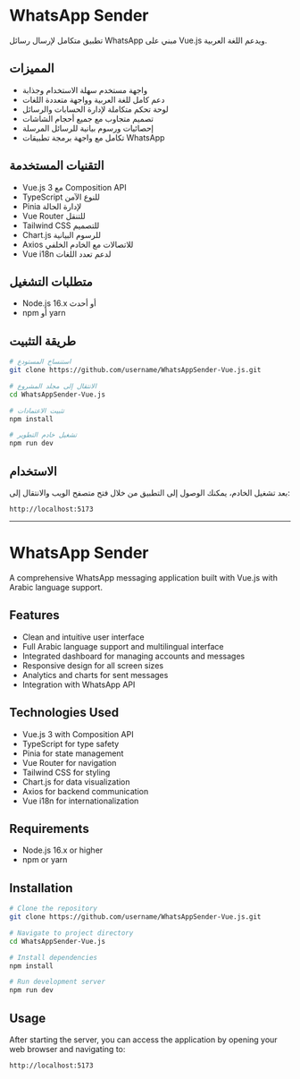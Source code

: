 # WhatsApp Sender

تطبيق متكامل لإرسال رسائل WhatsApp مبني على Vue.js ويدعم اللغة العربية.

## المميزات

- واجهة مستخدم سهلة الاستخدام وجذابة
- دعم كامل للغة العربية وواجهة متعددة اللغات
- لوحة تحكم متكاملة لإدارة الحسابات والرسائل
- تصميم متجاوب مع جميع أحجام الشاشات
- إحصائيات ورسوم بيانية للرسائل المرسلة
- تكامل مع واجهة برمجة تطبيقات WhatsApp

## التقنيات المستخدمة

- Vue.js 3 مع Composition API
- TypeScript للنوع الآمن
- Pinia لإدارة الحالة
- Vue Router للتنقل
- Tailwind CSS للتصميم
- Chart.js للرسوم البيانية
- Axios للاتصالات مع الخادم الخلفي
- Vue i18n لدعم تعدد اللغات

## متطلبات التشغيل

- Node.js 16.x أو أحدث
- npm أو yarn

## طريقة التثبيت

```bash
# استنساخ المستودع
git clone https://github.com/username/WhatsAppSender-Vue.js.git

# الانتقال إلى مجلد المشروع
cd WhatsAppSender-Vue.js

# تثبيت الاعتمادات
npm install

# تشغيل خادم التطوير
npm run dev
```

## الاستخدام

بعد تشغيل الخادم، يمكنك الوصول إلى التطبيق من خلال فتح متصفح الويب والانتقال إلى:
```
http://localhost:5173
```

---

# WhatsApp Sender

A comprehensive WhatsApp messaging application built with Vue.js with Arabic language support.

## Features

- Clean and intuitive user interface
- Full Arabic language support and multilingual interface
- Integrated dashboard for managing accounts and messages
- Responsive design for all screen sizes
- Analytics and charts for sent messages
- Integration with WhatsApp API

## Technologies Used

- Vue.js 3 with Composition API
- TypeScript for type safety
- Pinia for state management
- Vue Router for navigation
- Tailwind CSS for styling
- Chart.js for data visualization
- Axios for backend communication
- Vue i18n for internationalization

## Requirements

- Node.js 16.x or higher
- npm or yarn

## Installation

```bash
# Clone the repository
git clone https://github.com/username/WhatsAppSender-Vue.js.git

# Navigate to project directory
cd WhatsAppSender-Vue.js

# Install dependencies
npm install

# Run development server
npm run dev
```

## Usage

After starting the server, you can access the application by opening your web browser and navigating to:
```
http://localhost:5173
``` 